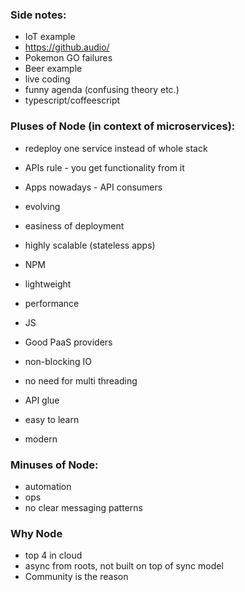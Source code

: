 ### Side notes:
- IoT example
- https://github.audio/
- Pokemon GO failures
- Beer example
- live coding
- funny agenda (confusing theory etc.)
- typescript/coffeescript

### Pluses of Node (in context of microservices):
- redeploy one service instead of whole stack
- APIs rule - you get functionality from it
- Apps nowadays - API consumers
- evolving
- easiness of deployment
- highly scalable (stateless apps)
- NPM
- lightweight
- performance
- JS
- Good PaaS providers

- non-blocking IO
- no need for multi threading

- API glue
- easy to learn
- modern


### Minuses of Node:
- automation
- ops
- no clear messaging patterns


### Why Node
- top 4 in cloud
- async from roots, not built on top of sync model
- Community is the reason
